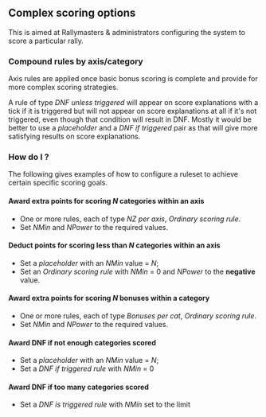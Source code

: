 ## Complex scoring options

This is aimed at Rallymasters & administrators configuring the system to score a particular rally.

### Compound rules by axis/category

Axis rules are applied once basic bonus scoring is complete and provide for more complex scoring strategies.

A rule of type *DNF unless triggered* will appear on score explanations with a tick if it is triggered but will not appear on score explanations at all if it's not triggered, even though that condition will result in DNF. Mostly it would be better to use a *placeholder* and a *DNF if triggered* pair as that will give more satisfying results on score explanations.

### How do I ?

The following gives examples of how to configure a ruleset to achieve certain specific scoring goals.

#### Award extra points for scoring *N* categories within an axis
- One or more rules, each of type *NZ per axis*, *Ordinary scoring rule*. 
- Set *NMin* and *NPower* to the required values.

#### Deduct points for scoring less than *N* categories within an axis
- Set a *placeholder* with an *NMin* value = *N*; 
- Set an *Ordinary scoring rule* with *NMin* = 0 and *NPower* to the **negative** value.

#### Award extra points for scoring *N* bonuses within a category
- One or more rules, each of type *Bonuses per cat*, *Ordinary scoring rule*. 
- Set *NMin* and *NPower* to the required values.

#### Award DNF if not enough categories scored
- Set a *placeholder* with an *NMin* value = *N*; 
- Set a *DNF if triggered rule* with *NMin* = 0

#### Award DNF if too many categories scored
- Set a *DNF is triggered rule* with *NMin* set to the limit